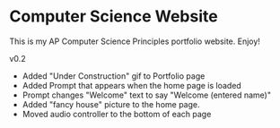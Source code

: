 # Computer Science Website
This is my AP Computer Science Principles portfolio website.
Enjoy!

v0.2 <br/>
 - Added "Under Construction" gif to Portfolio page
 - Added Prompt that appears when the home page is loaded
 - Prompt changes "Welcome" text to say "Welcome (entered name)"
 - Added "fancy house" picture to the home page.
 - Moved audio controller to the bottom of each page
